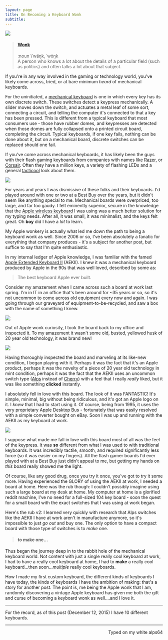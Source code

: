 ```yaml
---
layout: page
title: On Becoming a Keyboard Wonk
subtitle:
---
```

![](http://imgur.com/5oLoDXV.jpg)

> #### **[Wonk](http://beta.merriam-webster.com/dictionary/wonk)**  
> :noun \ˈwäŋk, ˈwȯŋk  
> A person who knows a lot about the details of a particular field (such as politics) and often talks a lot about that subject.

If you're in any way involved in the gaming or technology world, you've likely come across, tried, or at bare minimum _heard_ of mechanical keyboards.

For the uninitiated, a [mechanical keyboard](http://www.pcworld.com/article/240939/mechanical_keyboards_should_you_switch_.html) is one in which every key has its own discrete switch. These switches detect a keypress mechanically. A slider moves down the switch, and actuates a metal leaf of some sort, connecting a circuit, and telling the computer it's connected to that a key has been pressed. This is different from a typical keyboard that most consumers use - those have rubber domes, and keypresses are detected when those domes are fully collapsed onto a printed circuit board, completing the circuit. Typical keyboards, if one key fails, nothing can be done about it, but on a mechanical board, discrete switches can be replaced should one fail.

If you've come across mechanical keyboards, it has likely been the guys with their flash gaming keyboards from companies with names like [Razer](http://www.razerzone.com/gaming-keyboards-keypads), or [Corsair](http://www.corsair.com/en/gaming-keyboards). Often they have a million keys, a variety of flashing LEDs and a general [tacticool](http://www.urbandictionary.com/define.php?term=Tacticool) look about them.

![](http://imgur.com/mFFYRou.jpg)

For years and years I was dismissive of these folks and their keyboards. I'd played around with one or two at a Best Buy over the years, but it didn't seem like anything special to me. Mechanical boards were overpriced, too large, and far too gaudy. I felt eminently superior, secure in the knowledge that the [Apple wireless keyboard](https://en.wikipedia.org/wiki/Apple_Wireless_Keyboard) I was using was a much better solution for my typing needs. After all, it was small, it was minimalist, and the keys felt great. Oh **boy** did I have a _lot_ to learn.

My Apple wonkery is actually what led me down the path to being a keyboard wonk as well. Since 2006 or so, I've been absolutely a fanatic for everything that company produces - it's a subject for another post, but suffice to say that I'm quite enthusiastic.

In my internal ledger of Apple knowledge, I was familiar with the famed [Apple Extended Keyboard II](https://en.wikipedia.org/wiki/Apple_Extended_Keyboard) (AEKII). I knew it was a mechanical keyboard produced by Apple in the 90s that was well loved, described by some as:
>The best keyboard Apple ever built.

Consider my amazement when I came across such a board at work last spring. I'm in IT in an office that's been around for ~35 years or so, so it's not uncommon to come across old equipment every now and again. I was going through our graveyard of equipment-to-be-recycled, and saw a box with the name of something I knew.

![](http://i.imgur.com/HZnlHOS.jpg)

Out of Apple wonk curiosity, I took the board back to my office and inspected it. To my amazement it wasn't some old, busted, yellowed husk of 20 year old technology, it was brand new!

![](http://imgur.com/RM0ALym.jpg)

Having thoroughly inspected the board and marveling at its like-new condition, I began playing with it. Perhaps it was the fact that it's an Apple product, perhaps it was the novelty of a piece of 20 year old technology in mint condition, perhaps it was the fact that the AEKII uses an uncommon switch type ([Alps](http://deskthority.net/wiki/Alps_SKCM_White_Damped) instead of [Cherry](http://deskthority.net/wiki/Cherry_MX)) with a feel that I really _really_ liked, but it was like something **clicked** instantly.

I absolutely fell in love with this board. The look of it was FANTASTIC! It's simple, minimal, big without being ridiculous, and it's got an Apple logo on it. I _knew_ that I had to start using it. Of course, being from 1995, it uses the very proprietary Apple Desktop Bus - fortunately that was easily resolved with a simple converter bought on eBay. Soon I was up and running with the AEKII as my keyboard at work.

![](http://imgur.com/yqZXaag.jpg)

I suppose what made me fall in love with this board most of all was the feel of the keypress. It was **so** different from what I was used to with traditional keyboards. It was incredibly tactile, smooth, and required significantly less force (so it was easier on my fingers). All the flash gamer boards I'd ever played with at a Best Buy just didn't appeal to me, but getting my hands on _this_ board  really showed me the light.

Of course, like any good drug, once you try it once, you've got to try it some more. Having experienced the GLORY of using the AEKII at work, I needed a board at home. Here was the rub though: I couldn't possibly imagine using such a large board at my desk at home. My computer at home is a glorified reddit machine, I've no need for a full-sized 104 key board - soon the quest for a small board with the exact switches that I was using at work began.

Here's the rub v2: I learned very quickly with research that Alps switches like the AEKII I have at work aren't in manufacture anymore, so it's impossible to just _go out_ and buy one. The only option to have a compact board with those type of switches is to _make_ one.

> #### to make one...

Thus began the journey deep in to the rabbit hole of the mechanical keyboard world. Not content with just a single really cool keyboard at work, I had to have a really cool keyboard at home, I had to **make** a really cool keyboard...then soon..._multiple_ really cool keyboards.

How I made my first custom keyboard, the different kinds of keyboards I have today, the kinds of keyboards I have the ambition of making: that's a story for another post. The point is, me being the Apple wonk that I am, randomly discovering a vintage Apple keyboard has given me both the gift and curse of becoming a keyboard wonk as well....and I love it.

---
For the record, as of this post (December 12, 2015) I have 10 different keyboards.

---
<p align="right">Typed on my white alps64</p>
